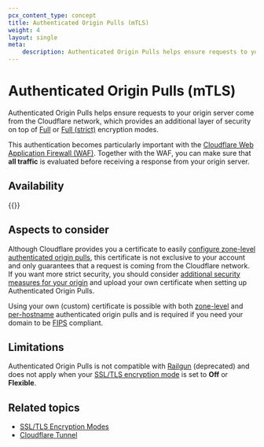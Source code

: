 ```yaml
---
pcx_content_type: concept
title: Authenticated Origin Pulls (mTLS)
weight: 4
layout: single
meta:
    description: Authenticated Origin Pulls helps ensure requests to your origin server come from the Cloudflare network.
---
```


# Authenticated Origin Pulls (mTLS)

Authenticated Origin Pulls helps ensure requests to your origin server come from the Cloudflare network, which provides an additional layer of security on top of [Full](/ssl/origin-configuration/ssl-modes/full/) or [Full (strict)](/ssl/origin-configuration/ssl-modes/full-strict/) encryption modes.

This authentication becomes particularly important with the [Cloudflare Web Application Firewall (WAF)](/waf/). Together with the WAF, you can make sure that **all traffic** is evaluated before receiving a response from your origin server.

## Availability

{{<feature-table id="ssl.authenticated_origin_pulls">}}

## Aspects to consider

Although Cloudflare provides you a certificate to easily [configure zone-level authenticated origin pulls](/ssl/origin-configuration/authenticated-origin-pull/set-up/zone-level/), this certificate is not exclusive to your account and only guarantees that a request is coming from the Cloudflare network. If you want more strict security, you should consider [additional security measures for your origin](/fundamentals/basic-tasks/protect-your-origin-server/) and upload your own certificate when setting up Authenticated Origin Pulls.

Using your own (custom) certificate is possible with both [zone-level](/ssl/origin-configuration/authenticated-origin-pull/set-up/zone-level/) and [per-hostname](/ssl/origin-configuration/authenticated-origin-pull/set-up/per-hostname/) authenticated origin pulls and is required if you need your domain to be [FIPS](https://en.wikipedia.org/wiki/Federal_Information_Processing_Standards) compliant.

## Limitations

Authenticated Origin Pulls is not compatible with [Railgun](/railgun/) (deprecated) and does not apply when your [SSL/TLS encryption mode](/ssl/origin-configuration/ssl-modes/) is set to **Off** or **Flexible**.

## Related topics

- [SSL/TLS Encryption Modes](/ssl/origin-configuration/ssl-modes/)
- [Cloudflare Tunnel](/cloudflare-one/connections/connect-networks/)